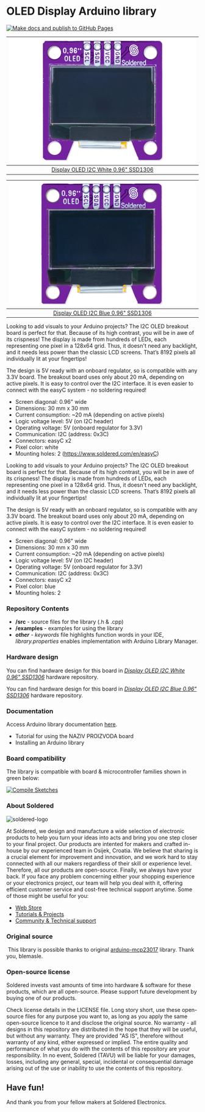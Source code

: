 # OLED Display Arduino library

[![Make docs and publish to GitHub Pages](https://github.com/e-radionicacom/Soldered-OLED-Display-Arduino-Library/actions/workflows/make_docs.yml/badge.svg?branch=dev)](https://github.com/e-radionicacom/Soldered-OLED-Display-Arduino-Library/actions/workflows/make_docs.yml)

| ![Display OLED I2C White 0.96" SSD1306](https://github.com/SolderedElectronics/Display-OLED-I2C-White-0.96-hardware-design/blob/main/OUTPUTS/V1.2.2/333099.jpg) |
| :---------------------------------------------------------------------------------------------: |
| [Display OLED I2C White 0.96" SSD1306](https://www.solde.red/333099)   

| ![Display OLED I2C Blue 0.96" SSD1306](https://github.com/SolderedElectronics/Display-OLED-I2C-Blue-0.96-hardware-design/blob/main/OUTPUTS/V1.2.2/333100.jpg) |
| :---------------------------------------------------------------------------------------------: |
| [Display OLED I2C Blue 0.96" SSD1306](https://www.solde.red/333100)                                                          |

Looking to add visuals to your Arduino projects? The I2C OLED breakout board is perfect for that. Because of its high contrast, you will be in awe of its crispness! The display is made from hundreds of LEDs, each representing one pixel in a 128x64 grid. Thus, it doesn't need any backlight, and it needs less power than the classic LCD screens. That’s 8192 pixels all individually lit at your fingertips!

The design is 5V ready with an onboard regulator, so is compatible with any 3.3V board. The breakout board uses only about 20 mA, depending on active pixels. It is easy to control over the I2C interface. It is even easier to connect with the easyC system - no soldering required!

- Screen diagonal: 0.96" wide
- Dimensions: 30 mm x 30 mm
- Current consumption: ~20 mA (depending on active pixels)
- Logic voltage level: 5V (on I2C header)
- Operating voltage: 5V (onboard regulator for 3.3V)
- Communication: I2C (address: 0x3C)
- Connectors: easyC x2
- Pixel color: white
- Mounting holes: 2 (https://www.soldered.com/en/easyC)

Looking to add visuals to your Arduino projects? The I2C OLED breakout board is perfect for that. Because of its high contrast, you will be in awe of its crispness! The display is made from hundreds of LEDs, each representing one pixel in a 128x64 grid. Thus, it doesn't need any backlight, and it needs less power than the classic LCD screens. That’s 8192 pixels all individually lit at your fingertips!

The design is 5V ready with an onboard regulator, so is compatible with any 3.3V board. The breakout board uses only about 20 mA, depending on active pixels. It is easy to control over the I2C interface. It is even easier to connect with the easyC system - no soldering required!

- Screen diagonal: 0.96" wide
- Dimensions: 30 mm x 30 mm
- Current consumption: ~20 mA (depending on active pixels)
- Logic voltage level: 5V (on I2C header)
- Operating voltage: 5V (onboard regulator for 3.3V)
- Communication: I2C (address: 0x3C)
- Connectors: easyC x2
- Pixel color: blue
- Mounting holes: 2

### Repository Contents
- **/src** - source files for the library (.h & .cpp)
- **/examples** - examples for using the library
- ***other*** - *keywords* file highlights function words in your IDE, *library.properties* enables implementation with Arduino Library Manager.

### Hardware design
You can find hardware design for this board in [*Display OLED I2C White 0.96" SSD1306*](https://github.com/SolderedElectronics/Display-OLED-I2C-White-0.96-hardware-design) hardware repository.

You can find hardware design for this board in [*Display OLED I2C Blue 0.96" SSD1306*](https://github.com/SolderedElectronics/Display-OLED-I2C-Blue-0.96-hardware-design) hardware repository.

### Documentation

Access Arduino library documentation [here](https://SolderedElectronics.github.io/Soldered-OLED-Display-Arduino-Library/).

- Tutorial for using the NAZIV PROIZVODA board
- Installing an Arduino library

### Board compatibility

The library is compatible with board & microcontroller families shown in green below: 

[![Compile Sketches](http://github-actions.40ants.com/e-radionicacom/Soldered-OLED-Display-Arduino-Library/matrix.svg?branch=dev&only=Compile%20Sketches)](https://github.com/e-radionicacom/Soldered-OLED-Display-Arduino-Library/actions/workflows/compile_test.yml)


### About Soldered
<img src="https://raw.githubusercontent.com/e-radionicacom/Soldered-OLED-Display-Arduino-Library/dev/extras/Soldered-logo-color.png" alt="soldered-logo" width="500"/>

At Soldered, we design and manufacture a wide selection of electronic products to help you turn your ideas into acts and bring you one step closer to your final project. Our products are intented for makers and crafted in-house by our experienced team in Osijek, Croatia. We believe that sharing is a crucial element for improvement and innovation, and we work hard to stay connected with all our makers regardless of their skill or experience level. Therefore, all our products are open-source. Finally, we always have your back. If you face any problem concerning either your shopping experience or your electronics project, our team will help you deal with it, offering efficient customer service and cost-free technical support anytime. Some of those might be useful for you:

- [Web Store](https://www.soldered.com/shop)
- [Tutorials & Projects](https://soldered.com/learn)
- [Community & Technical support](https://soldered.com/community)


### Original source
​
This library is possible thanks to original [arduino-mcp23017](https://github.com/blemasle/arduino-mcp23017) library. Thank you, blemasle. 


### Open-source license
Soldered invests vast amounts of time into hardware & software for these products, which are all open-source. Please support future development by buying one of our products. 

Check license details in the LICENSE file. Long story short, use these open-source files for any purpose you want to, as long as you apply the same open-source licence to it and disclose the original source. No warranty - all designs in this repository are distributed in the hope that they will be useful, but without any warranty. They are provided "AS IS", therefore without warranty of any kind, either expressed or implied. The entire quality and performance of what you do with the contents of this repository are your responsibility. In no event, Soldered (TAVU) will be liable for your damages, losses, including any general, special, incidental or consequential damage arising out of the use or inability to use the contents of this repository. 

## Have fun! 
And thank you from your fellow makers at Soldered Electronics.